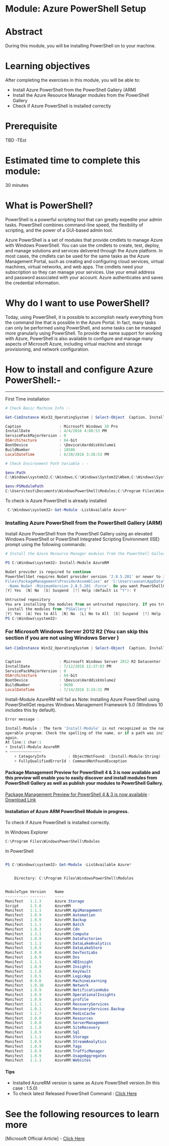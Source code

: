 # Module: Azure PowerShell Setup

# Abstract

During this module, you will be installing PowerShell on to your machine.

# Learning objectives
After completing the exercises in this module, you will be able to:
* Install Azure PowerShell from the PowerShell Gallery (ARM)
* Install the Azure Resource Manager modules from the PowerShell Gallery
* Check if Azure PowerShell is installed correctly

# Prerequisite 
TBD -TEst

# Estimated time to complete this module:
30 minutes

# What is PowerShell?
PowerShell is a powerful scripting tool that can greatly expedite your admin tasks. PowerShell combines command-line speed, the flexibility of scripting, and the power of a GUI-based admin tool.

Azure PowerShell is a set of modules that provide cmdlets to manage Azure with Windows PowerShell. You can use the cmdlets to create, test, deploy, and manage solutions and services delivered through the Azure platform. In most cases, the cmdlets can be used for the same tasks as the Azure Management Portal, such as creating and configuring cloud services, virtual machines, virtual networks, and web apps. The cmdlets need your subscription so they can manage your services. Use your email address and password associated with your account. Azure authenticates and saves the credential information.

# Why do I want to use PowerShell?
Today, using PowerShell, it is possible to accomplish nearly everything from the command line that is possible in the Azure Portal. In fact, many tasks can only be performed using PowerShell, and some tasks can be managed more granularly using PowerShell. To provide the same support for working with Azure, PowerShell is also available to configure and manage many aspects of Microsoft Azure, including virtual machine and storage provisioning, and network configuration.

# How to install and configure Azure PowerShell:-

-------------------

First Time installation  

```PowerShell
# Check Basic Machine Info :-

Get-CimInstance Win32_OperatingSystem | Select-Object  Caption, InstallDate, ServicePackMajorVersion, OSArchitecture, BootDevice,  BuildNumber, LocalDateTime| FL

Caption                 : Microsoft Windows 10 Pro
InstallDate             : 4/4/2016 4:08:53 PM
ServicePackMajorVersion : 0
OSArchitecture          : 64-bit
BootDevice              : \Device\HarddiskVolume1
BuildNumber             : 10586
LocalDateTime           : 6/20/2016 3:26:53 PM

```



```PowerShell
# Check Environment Path Variable : -

$env:Path
C:\Windows\system32;C:\Windows;C:\Windows\System32\Wbem;C:\Windows\System32\WindowsPowerShell\v1.0\

$env:PSModulePath
C:\Users\test\Documents\WindowsPowerShell\Modules;C:\Program Files\WindowsPowerShell\Modules;C:\Windows\system32\WindowsPowerShell\v1.0\Modules
```

To check is Azure PowerShell is already installed

```PowerShell
 C:\Windows\system32> Get-Module -ListAvailable Azure*
```

### Installing Azure PowerShell from the PowerShell Gallery (ARM)

Install Azure PowerShell from the PowerShell Gallery using an elevated Windows PowerShell or PowerShell Integrated Scripting Environment (ISE) prompt using the following commands:

```PowerShell
# Install the Azure Resource Manager modules from the PowerShell Gallery

PS C:\Windows\system32> Install-Module AzureRM

NuGet provider is required to continue
PowerShellGet requires NuGet provider version '2.8.5.201' or newer to interact with NuGet-based repositories. The NuGet provider must be available in 'C:\Program
Files\PackageManagement\ProviderAssemblies' or 'C:\Users\aanan\AppData\Local\PackageManagement\ProviderAssemblies'. You can also install the NuGet provider by running 'Install-PackageProvider
 -Name NuGet -MinimumVersion 2.8.5.201 -Force'. Do you want PowerShellGet to install and import the NuGet provider now?
[Y] Yes  [N] No  [S] Suspend  [?] Help (default is "Y"): Y

Untrusted repository
You are installing the modules from an untrusted repository. If you trust this repository, change its InstallationPolicy value by running the Set-PSRepository cmdlet. Are you sure you want to
 install the modules from 'PSGallery'?
[Y] Yes  [A] Yes to All  [N] No  [L] No to All  [S] Suspend  [?] Help (default is "N"): A
PS C:\Windows\system32>

```

### For Microsoft Windows Server 2012 R2 (You can skip this section if you are not using Windows Server )
```PowerShell
Get-CimInstance Win32_OperatingSystem | Select-Object  Caption, InstallDate, ServicePackMajorVersion, OSArchitecture, BootDevice,  BuildNumber, LocalDateTime| FL


Caption                 : Microsoft Windows Server 2012 R2 Datacenter
InstallDate             : 7/12/2016 12:37:03 PM
ServicePackMajorVersion : 0
OSArchitecture          : 64-bit
BootDevice              : \Device\HarddiskVolume2
BuildNumber             : 9600
LocalDateTime           : 7/14/2016 3:24:32 PM
```
Install-Module AzureRM will fail as  Note: Installing Azure PowerShell using PowerShellGet requires Windows Management Framework 5.0 (Windows 10 includes this by default).
```PowerShell
Error message :

Install-Module : The term 'Install-Module' is not recognized as the name of a cmdlet, function, script file, or
operable program. Check the spelling of the name, or if a path was included, verify that the path is correct and try
again.
At line:1 char:1
+ Install-Module AzureRM
+ ~~~~~~~~~~~~~~
    + CategoryInfo          : ObjectNotFound: (Install-Module:String) [], CommandNotFoundException
    + FullyQualifiedErrorId : CommandNotFoundException
```

#### Package Management Preview for PowerShell 4 & 3 is now available and this preview will enable you to easily discover and install modules from PowerShell Gallery as well as publish your modules to PowerShell Gallery.
[Package Management Preview for PowerShell 4 & 3 is now available](https://blogs.msdn.microsoft.com/powershell/2015/10/09/package-management-preview-for-powershell-4-3-is-now-available/)  : [Download Link](https://www.microsoft.com/en-us/download/confirmation.aspx?id=49186)

#### Installation of Azure ARM PowerShell Module in progress.

To check if Azure PowerShell is installed correctly.

In Windows Explorer
```PowerShell
C:\Program Files\WindowsPowerShell\Modules
```
In PowerShell

```PowerShell

PS C:\Windows\system32> Get-Module -ListAvailable Azure*


    Directory: C:\Program Files\WindowsPowerShell\Modules


ModuleType Version    Name
---------- -------    ----
Manifest   1.1.3      Azure.Storage
Script     1.5.0      AzureRM
Manifest   1.1.1      AzureRM.ApiManagement
Manifest   1.0.9      AzureRM.Automation
Manifest   1.0.9      AzureRM.Backup
Manifest   1.1.1      AzureRM.Batch
Manifest   1.0.3      AzureRM.Cdn
Manifest   1.3.1      AzureRM.Compute
Manifest   1.0.9      AzureRM.DataFactories
Manifest   1.1.1      AzureRM.DataLakeAnalytics
Manifest   1.0.9      AzureRM.DataLakeStore
Manifest   1.0.0      AzureRM.DevTestLabs
Manifest   1.0.9      AzureRM.Dns
Manifest   1.1.1      AzureRM.HDInsight
Manifest   1.0.9      AzureRM.Insights
Manifest   1.1.8      AzureRM.KeyVault
Manifest   1.0.5      AzureRM.LogicApp
Manifest   0.9.0      AzureRM.MachineLearning
Manifest   1.0.10     AzureRM.Network
Manifest   1.0.9      AzureRM.NotificationHubs
Manifest   1.0.9      AzureRM.OperationalInsights
Manifest   1.0.9      AzureRM.profile
Manifest   1.1.1      AzureRM.RecoveryServices
Manifest   1.0.1      AzureRM.RecoveryServices.Backup
Manifest   1.1.7      AzureRM.RedisCache
Manifest   2.0.0      AzureRM.Resources
Manifest   1.0.0      AzureRM.ServerManagement
Manifest   1.1.8      AzureRM.SiteRecovery
Manifest   1.0.9      AzureRM.Sql
Manifest   1.1.1      AzureRM.Storage
Manifest   1.0.9      AzureRM.StreamAnalytics
Manifest   1.0.9      AzureRM.Tags
Manifest   1.0.9      AzureRM.TrafficManager
Manifest   1.0.9      AzureRM.UsageAggregates
Manifest   1.1.1      AzureRM.Websites

```

#### Tips
* Installed AzureRM version is same as Azure PowerShell version.(In this case : 1.5.0)
* To check latest Released PowerShell Command : [Click Here](https://github.com/Azure/azure-powershell/blob/dev/ChangeLog.md)

# See the following resources to learn more
[Microsoft Official Article] - [Click Here](https://azure.microsoft.com/en-us/documentation/articles/powershell-install-configure/)

